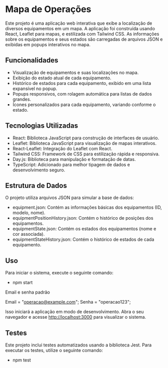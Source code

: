# Mapa de Operações

Este projeto é uma aplicação web interativa que exibe a localização de diversos equipamentos em um mapa. A aplicação foi construída usando React, Leaflet para mapas, e estilizada com Tailwind CSS. As informações sobre os equipamentos e seus estados são carregadas de arquivos JSON e exibidas em popups interativos no mapa.

## Funcionalidades

- Visualização de equipamentos e suas localizações no mapa.
- Exibição do estado atual de cada equipamento.
- Histórico de estados para cada equipamento, exibido em uma lista expansível no popup.
- Popups responsivos, com rolagem automática para listas de dados grandes.
- Ícones personalizados para cada equipamento, variando conforme o estado.



## Tecnologias Utilizadas

- React: Biblioteca JavaScript para construção de interfaces de usuário.
- Leaflet: Biblioteca JavaScript para visualização de mapas interativos.
- React-Leaflet: Integração do Leaflet com React.
- Tailwind CSS: Framework de CSS para estilização rápida e responsiva.
- Day.js: Biblioteca para manipulação e formatação de datas.
- TypeScript: Adicionado para melhor tipagem de dados e desenvolvimento seguro.

## Estrutura de Dados

O projeto utiliza arquivos JSON para simular a base de dados:

- equipment.json: Contém as informações básicas dos equipamentos (ID, modelo, nome).
- equipmentPositionHistory.json: Contém o histórico de posições dos equipamentos.
- equipmentState.json: Contém os estados dos equipamentos (nome e cor associada).
- equipmentStateHistory.json: Contém o histórico de estados de cada equipamento.

## Uso

Para iniciar o sistema, execute o seguinte comando:

- npm start

Email e senha padrão

  Email = "operacao@example.com";
    Senha = "operacao123";

Isso iniciará a aplicação em modo de desenvolvimento. Abra o seu navegador e acesse [http://localhost:3000](http://localhost:3000) para visualizar o sistema.

## Testes

Este projeto inclui testes automatizados usando a biblioteca Jest. Para executar os testes, utilize o seguinte comando:

- npm test

